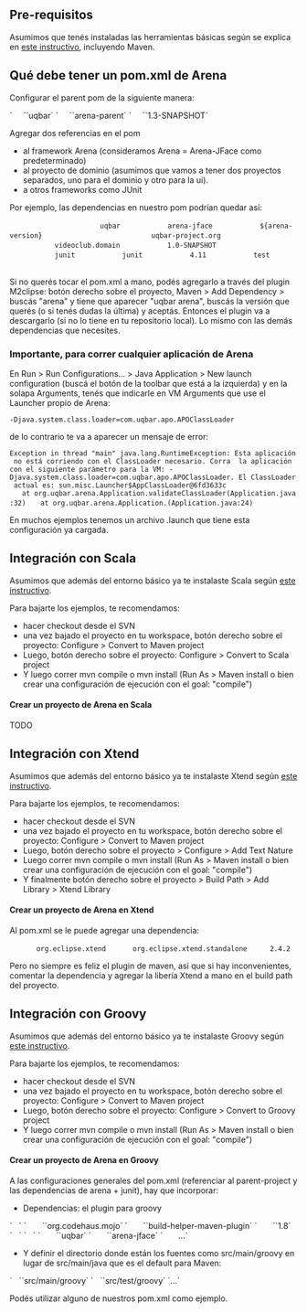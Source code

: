 Pre-requisitos
--------------

Asumimos que tenés instaladas las herramientas básicas según se explica en [este instructivo](preparacion-de-un-entorno-de-desarrollo-java.md), incluyendo Maven.

Qué debe tener un pom.xml de Arena
----------------------------------

Configurar el parent pom de la siguiente manera:

<parent>
`     `<groupId>`uqbar`</groupId>
`     `<artifactId>`arena-parent`</artifactId>
`     `<version>`1.3-SNAPSHOT`</version>
</parent>

Agregar dos referencias en el pom

-   al framework Arena (consideramos Arena = Arena-JFace como predeterminado)
-   al proyecto de dominio (asumimos que vamos a tener dos proyectos separados, uno para el dominio y otro para la ui).
-   a otros frameworks como JUnit

Por ejemplo, las dependencias en nuestro pom podrían quedar así:

`   `<dependencies>
`       `<dependency>
`           `<groupId>`uqbar`</groupId>
`           `<artifactId>`arena-jface`</artifactId>
`           `<version>`${arena-version}`</version>
`       `</dependency>
`       `<dependency>
`           `<groupId>`uqbar-project.org`</groupId>
`           `<artifactId>`videoclub.domain`</artifactId>
`           `<version>`1.0-SNAPSHOT`</version>
`       `</dependency>
`       `<dependency>
`           `<groupId>`junit`</groupId>
`           `<artifactId>`junit`</artifactId>
`           `<version>`4.11`</version>
`           `<scope>`test`</scope>
`       `</dependency>
`   `</dependencies>

Si no querés tocar el pom.xml a mano, podés agregarlo a través del plugin M2clipse: botón derecho sobre el proyecto, Maven &gt; Add Dependency &gt; buscás "arena" y tiene que aparecer "uqbar arena", buscás la versión que querés (o si tenés dudas la última) y aceptás. Entonces el plugin va a descargarlo (si no lo tiene en tu repositorio local). Lo mismo con las demás dependencias que necesites.

### Importante, para correr cualquier aplicación de Arena

En Run &gt; Run Configurations... &gt; Java Application &gt; New launch configuration (buscá el botón de la toolbar que está a la izquierda) y en la solapa Arguments, tenés que indicarle en VM Arguments que use el Launcher propio de Arena:

`-Djava.system.class.loader=com.uqbar.apo.APOClassLoader`

de lo contrario te va a aparecer un mensaje de error:

`Exception in thread "main" java.lang.RuntimeException: Esta aplicación no está corriendo con el ClassLoader necesario. Corra  la aplicación con el siguiente parámetro para la VM: -Djava.system.class.loader=com.uqbar.apo.APOClassLoader. El ClassLoader actual es: sun.misc.Launcher$AppClassLoader@6fd3633c`
`   at org.uqbar.arena.Application.validateClassLoader(Application.java:32)`
`   at org.uqbar.arena.Application.`<init>`(Application.java:24)`

En muchos ejemplos tenemos un archivo .launch que tiene esta configuración ya cargada.

Integración con Scala
---------------------

Asumimos que además del entorno básico ya te instalaste Scala según [este instructivo](preparacion-de-un-entorno-de-desarrollo-scala.md).

Para bajarte los ejemplos, te recomendamos:

-   hacer checkout desde el SVN
-   una vez bajado el proyecto en tu workspace, botón derecho sobre el proyecto: Configure &gt; Convert to Maven project
-   Luego, botón derecho sobre el proyecto: Configure &gt; Convert to Scala project
-   Y luego correr mvn compile o mvn install (Run As &gt; Maven install o bien crear una configuración de ejecución con el goal: "compile")

#### Crear un proyecto de Arena en Scala

TODO

Integración con Xtend
---------------------

Asumimos que además del entorno básico ya te instalaste Xtend según [este instructivo](http://uqbar-wiki.org/index.php?title=Preparacion_de_un_entorno_de_desarrollo_Xtend).

Para bajarte los ejemplos, te recomendamos:

-   hacer checkout desde el SVN
-   una vez bajado el proyecto en tu workspace, botón derecho sobre el proyecto: Configure &gt; Convert to Maven project
-   Luego, botón derecho sobre el proyecto &gt; Configure &gt; Add Text Nature
-   Luego correr mvn compile o mvn install (Run As &gt; Maven install o bien crear una configuración de ejecución con el goal: "compile")
-   Y finalmente botón derecho sobre el proyecto &gt; Build Path &gt; Add Library &gt; Xtend Library

#### Crear un proyecto de Arena en Xtend

Al pom.xml se le puede agregar una dependencia:

<dependency>` `
`     `<groupId>`org.eclipse.xtend`</groupId>` `
`     `<artifactId>`org.eclipse.xtend.standalone`</artifactId>
`     `<version>`2.4.2`</version>
</dependency>

Pero no siempre es feliz el plugin de maven, así que si hay inconvenientes, comentar la dependencia y agregar la libería Xtend a mano en el build path del proyecto.

Integración con Groovy
----------------------

Asumimos que además del entorno básico ya te instalaste Groovy según [este instructivo](http://uqbar-wiki.org/index.php?title=Preparacion_de_un_entorno_de_desarrollo_Groovy).

Para bajarte los ejemplos, te recomendamos:

-   hacer checkout desde el SVN
-   una vez bajado el proyecto en tu workspace, botón derecho sobre el proyecto: Configure &gt; Convert to Maven project
-   Luego, botón derecho sobre el proyecto: Configure &gt; Convert to Groovy project
-   Y luego correr mvn compile o mvn install (Run As &gt; Maven install o bien crear una configuración de ejecución con el goal: "compile")

#### Crear un proyecto de Arena en Groovy

A las configuraciones generales del pom.xml (referenciar al parent-project y las dependencias de arena + junit), hay que incorporar:

-   Dependencias: el plugin para groovy

<dependencies>
`   `<dependency>
`       `<groupId>`org.codehaus.mojo`</groupId>
`       `<artifactId>`build-helper-maven-plugin`</artifactId>
`       `<version>`1.8`</version>
`   `</dependency>
`   `<dependency>
`       `<groupId>`uqbar`</groupId>
`       `<artifactId>`arena-jface`</artifactId>
`       ...`
</dependencies>

-   Y definir el directorio donde están los fuentes como src/main/groovy en lugar de src/main/java que es el default para Maven:

<build>
`   `<sourceDirectory>`src/main/groovy`</sourceDirectory>
`   `<testSourceDirectory>`src/test/groovy`</testSourceDirectory>
`...`

Podés utilizar alguno de nuestros pom.xml como ejemplo.
